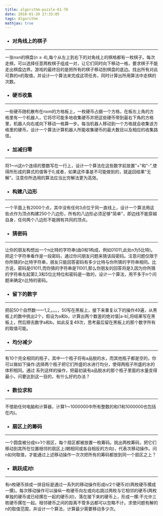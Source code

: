 ```yaml
---
title: algorithm-puzzle-61-70
date: 2018-01-20 17:33:05
tags: Algorithm 
mathjax: true
---
```

- ### 对角线上的棋子

---
一张nxn的棋盘($n \ge 4$),每个从左上到右下的对角线上的棋格都有一枚棋子。每次走棋，可以选择任意两枚棋子组成一对，让它们同时向下移动一格，要求棋子不能走出棋盘边界。游戏的最终目的是把所有的棋子移动到棋盘的底边。找出所有对此可靠的n的取值，并设计一个算法来完成这项任务，同时计算出所用算法中走棋的次数。
- ### 硬币收集

---
一些硬币随机散布在nxm的方格板上，一枚硬币占据一个方格，在板左上角的方格里有一个机器人，它将尽可能多地收集硬币并把这些硬币带到最右下角的方格里，机器人向右或向下移动一格算一步。每当机器人移动到一个方格就会收集该方格里的硬币。设计一个算法计算机器人所能收集硬币的最大数目以及相应的收集路径。
- ### 加减归零

---
将1～n这n个连续的整数写在一行上，设计一个算法在这些数字前放置"+"和"-",使得所形成的算式的值等于0,或者，如果这件事是不可能做到的，就返回结果"无解"。注意你所选用的算法应当比穷解法更为高效。
- ### 构建八边形

---
一个平面上有2000个点，其中没有任何3点位于同一直线上，设计一个算法用这些点作为顶点构建250个八边形，所有的八边形必须足够"简单"，即边线不能穿越自身，任何两个八边形不能拥有共同的顶点。
- ### 猜密码

---
让你的朋友构想出一个n比特的字符串(由0和1构成，例如01011,此处n为5比特)。把这个字符串看作是一段密码，通过你问朋友问题来猜该段密码。注意问题仅限于你所猜的n比特字符串，朋友只能回答密码有多少比特与你所猜的字符串相同。比方说，密码是01011,而你猜的字符串是11001,那么你朋友的回答将是3,因为你所猜的字符串左起第2,3和5位比特位和密码是一致的，设计一个算法，用不多于n个问题来确定n比特的密码。
- ### 留下的数字

---
把前50个自然数——1,2,。。。，50写在黑板上，接下来重复以下的操作49遍，从黑板上的数中挑出2个，假设为a和b，计算出两个数差的绝对值|a-b|,将结果写在黑板上，然后擦去数字a和b。如此反复49次，思考最后留在黑板上的那个数字所有的取值可能。
- ### 均分减少

---
有10个完全相同的瓶子，其中一个瓶子将有a品脱的水，而其他瓶子都是空的，你可以做如下操作:选择两个瓶子把它们所盛的水进行均分，使得两瓶子所盛的水的体积相同。通过 系列这样的操作，把最初装有a品脱水的那个瓶子里面的水量变得最小，问要达到这一目的，有什么好的办法？ 
- ### 数位求和 

---
不借助任何电脑和计算器，计算1～1000000中所有整数的和(1和1000000也包括在内)。
- ### 扇区上的筹码

---
一个圆盘被分成n>1个扇区，每个扇区都被放置一枚筹码。挑出两枚筹码，把它们移动到其所在位置相邻的扇区上(朝相同或各自相反的方向)，代表次移动操作。问n如何取值，才能通过上述移动操作一次次把所有的筹码都放到同一个扇区之上？
- ### 跳跃成对I 

---
有n枚硬币排成一排目标是通过一系列的移动操作形成n/2个硬币对(两枚硬币摞成一摞)。每次移动操作可以操纵一枚硬币向左或向右跳过两枚与它相邻的硬币(两枚单独的硬币或已经摞在一起的硬币对)，落在接下来的硬币上，形成一摞:不允许三枚硬币摞在一起。相邻硬币之间的距离不管多远都可以忽略不计。求使问题有解的n的取值范围，并设计一个算法，计算最少需要移动多少次。
